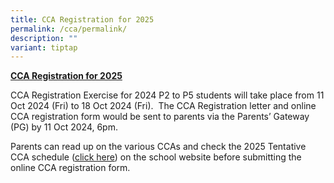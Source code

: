 ```yaml
---
title: CCA Registration for 2025
permalink: /cca/permalink/
description: ""
variant: tiptap
---
```

<p><strong><u>CCA Registration for 2025</u></strong>
</p>
<p>CCA Registration Exercise for 2024 P2 to P5 students will take place from
11 Oct 2024 (Fri) to 18 Oct 2024 (Fri).&nbsp; The CCA Registration letter
and online CCA registration form would be sent to parents via the Parents’
Gateway (PG) by 11 Oct 2024, 6pm.&nbsp;</p>
<p>Parents can read up on the various CCAs and check the 2025 Tentative CCA
schedule (<a href="/files/CCA_tentative_schedule_for_2025_to_upload_on_school_website.pdf" rel="noopener noreferrer nofollow" target="_blank">click here</a>)
on the school website before submitting the online CCA registration form.</p>